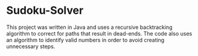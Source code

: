 Sudoku-Solver
=============
This project was written in Java and uses a recursive backtracking algorithm to correct for paths that result in dead-ends.  The code also uses an algorithm to identify valid numbers in order to avoid creating unnecessary steps.
